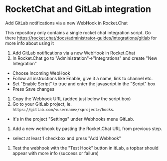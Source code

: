 # RocketChat and GitLab integration

Add GitLab notifications via a new WebHook in Rocket.Chat

This repository only contains a single  rocket chat integration script.
Go there https://rocket.chat/docs/administrator-guides/integrations/gitlab for more info about using it

1. Add GitLab notifications via a new WebHook in Rocket.Chat
1. In Rocket.Chat go to "Administration"->"Integrations" and create "New Integration"
  - Choose Incoming WebHook
  - Follow all instructions like Enable, give it a name, link to channel etc.
  - Set "Enable Script" to true and enter the javascript in the "Script" box
  - Press Save changes
1. Copy the Webhook URL (added just below the script box)
1. Go to your GitLab project, ie. `https://gitlab.com/<username>/<project>/hooks`.
  - It's in the project "Settings" under Webhooks menu GitLab.
1. Add a new webhook by pasting the Rocket.Chat URL from previous step.
  - select at least 1 checkbox and press "Add Webhook"
1. Test the webhook with the "Test Hook" button in itLab, a topbar should appear with more info (success or failure)

